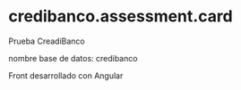 # credibanco.assessment.card
Prueba CreadiBanco

nombre base de datos: credibanco

Front desarrollado con Angular
